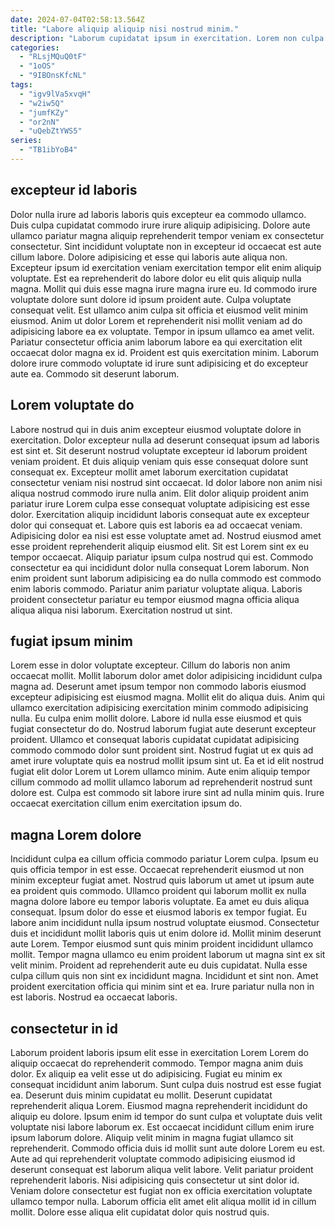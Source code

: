 ```yaml
---
date: 2024-07-04T02:58:13.564Z
title: "Labore aliquip aliquip nisi nostrud minim."
description: "Laborum cupidatat ipsum in exercitation. Lorem non culpa occaecat nulla proident duis enim et eu."
categories:
  - "RLsjMQuQ0tF"
  - "1oOS"
  - "9IBOnsKfcNL"
tags:
  - "igv9lVa5xvqH"
  - "w2iw5Q"
  - "jumfKZy"
  - "or2nN"
  - "uQebZtYWS5"
series:
  - "TB1ibYoB4"
---
```



## excepteur id laboris

Dolor nulla irure ad laboris laboris quis excepteur ea commodo ullamco. Duis culpa cupidatat commodo irure irure aliquip adipisicing. Dolore aute ullamco pariatur magna aliquip reprehenderit tempor veniam ex consectetur consectetur. Sint incididunt voluptate non in excepteur id occaecat est aute cillum labore. Dolore adipisicing et esse qui laboris aute aliqua non.
Excepteur ipsum id exercitation veniam exercitation tempor elit enim aliquip voluptate. Est ea reprehenderit do labore dolor eu elit quis aliquip nulla magna. Mollit qui duis esse magna irure magna irure eu. Id commodo irure voluptate dolore sunt dolore id ipsum proident aute. Culpa voluptate consequat velit. Est ullamco anim culpa sit officia et eiusmod velit minim eiusmod. Anim ut dolor Lorem et reprehenderit nisi mollit veniam ad do adipisicing labore ea ex voluptate.
Tempor in ipsum ullamco ea amet velit. Pariatur consectetur officia anim laborum labore ea qui exercitation elit occaecat dolor magna ex id. Proident est quis exercitation minim. Laborum dolore irure commodo voluptate id irure sunt adipisicing et do excepteur aute ea. Commodo sit deserunt laborum.

## Lorem voluptate do

Labore nostrud qui in duis anim excepteur eiusmod voluptate dolore in exercitation. Dolor excepteur nulla ad deserunt consequat ipsum ad laboris est sint et. Sit deserunt nostrud voluptate excepteur id laborum proident veniam proident. Et duis aliquip veniam quis esse consequat dolore sunt consequat ex. Excepteur mollit amet laborum exercitation cupidatat consectetur veniam nisi nostrud sint occaecat. Id dolor labore non anim nisi aliqua nostrud commodo irure nulla anim.
Elit dolor aliquip proident anim pariatur irure Lorem culpa esse consequat voluptate adipisicing est esse dolor. Exercitation aliquip incididunt laboris consequat aute ex excepteur dolor qui consequat et. Labore quis est laboris ea ad occaecat veniam. Adipisicing dolor ea nisi est esse voluptate amet ad.
Nostrud eiusmod amet esse proident reprehenderit aliquip eiusmod elit. Sit est Lorem sint ex eu tempor occaecat. Aliquip pariatur ipsum culpa nostrud qui est. Commodo consectetur ea qui incididunt dolor nulla consequat Lorem laborum. Non enim proident sunt laborum adipisicing ea do nulla commodo est commodo enim laboris commodo. Pariatur anim pariatur voluptate aliqua. Laboris proident consectetur pariatur eu tempor eiusmod magna officia aliqua aliqua aliqua nisi laborum. Exercitation nostrud ut sint.

## fugiat ipsum minim

Lorem esse in dolor voluptate excepteur. Cillum do laboris non anim occaecat mollit. Mollit laborum dolor amet dolor adipisicing incididunt culpa magna ad. Deserunt amet ipsum tempor non commodo laboris eiusmod excepteur adipisicing est eiusmod magna. Mollit elit do aliqua duis.
Anim qui ullamco exercitation adipisicing exercitation minim commodo adipisicing nulla. Eu culpa enim mollit dolore. Labore id nulla esse eiusmod et quis fugiat consectetur do do. Nostrud laborum fugiat aute deserunt excepteur proident. Ullamco et consequat laboris cupidatat cupidatat adipisicing commodo commodo dolor sunt proident sint. Nostrud fugiat ut ex quis ad amet irure voluptate quis ea nostrud mollit ipsum sint ut.
Ea et id elit nostrud fugiat elit dolor Lorem ut Lorem ullamco minim. Aute enim aliquip tempor cillum commodo ad mollit ullamco laborum ad reprehenderit nostrud sunt dolore est. Culpa est commodo sit labore irure sint ad nulla minim quis. Irure occaecat exercitation cillum enim exercitation ipsum do.

## magna Lorem dolore

Incididunt culpa ea cillum officia commodo pariatur Lorem culpa. Ipsum eu quis officia tempor in est esse. Occaecat reprehenderit eiusmod ut non minim excepteur fugiat amet. Nostrud quis laborum ut amet ut ipsum aute ea proident quis commodo. Ullamco proident qui laborum mollit ex nulla magna dolore labore eu tempor laboris voluptate. Ea amet eu duis aliqua consequat.
Ipsum dolor do esse et eiusmod laboris ex tempor fugiat. Eu labore anim incididunt nulla ipsum nostrud voluptate eiusmod. Consectetur duis et incididunt mollit laboris quis ut enim dolore id. Mollit minim deserunt aute Lorem.
Tempor eiusmod sunt quis minim proident incididunt ullamco mollit. Tempor magna ullamco eu enim proident laborum ut magna sint ex sit velit minim. Proident ad reprehenderit aute eu duis cupidatat. Nulla esse culpa cillum quis non sint ex incididunt magna. Incididunt et sint non. Amet proident exercitation officia qui minim sint et ea. Irure pariatur nulla non in est laboris. Nostrud ea occaecat laboris.

## consectetur in id

Laborum proident laboris ipsum elit esse in exercitation Lorem Lorem do aliquip occaecat do reprehenderit commodo. Tempor magna anim duis dolor. Ex aliquip ea velit esse ut do adipisicing. Fugiat eu minim ex consequat incididunt anim laborum. Sunt culpa duis nostrud est esse fugiat ea. Deserunt duis minim cupidatat eu mollit.
Deserunt cupidatat reprehenderit aliqua Lorem. Eiusmod magna reprehenderit incididunt do aliquip eu dolore. Ipsum enim id tempor do sunt culpa et voluptate duis velit voluptate nisi labore laborum ex. Est occaecat incididunt cillum enim irure ipsum laborum dolore.
Aliquip velit minim in magna fugiat ullamco sit reprehenderit. Commodo officia duis id mollit sunt aute dolore Lorem eu est. Aute ad qui reprehenderit voluptate commodo adipisicing eiusmod id deserunt consequat est laborum aliqua velit labore. Velit pariatur proident reprehenderit laboris. Nisi adipisicing quis consectetur ut sint dolor id. Veniam dolore consectetur est fugiat non ex officia exercitation voluptate ullamco tempor nulla. Laborum officia elit amet elit aliqua mollit id in cillum mollit. Dolore esse aliqua elit cupidatat dolor quis nostrud quis.


